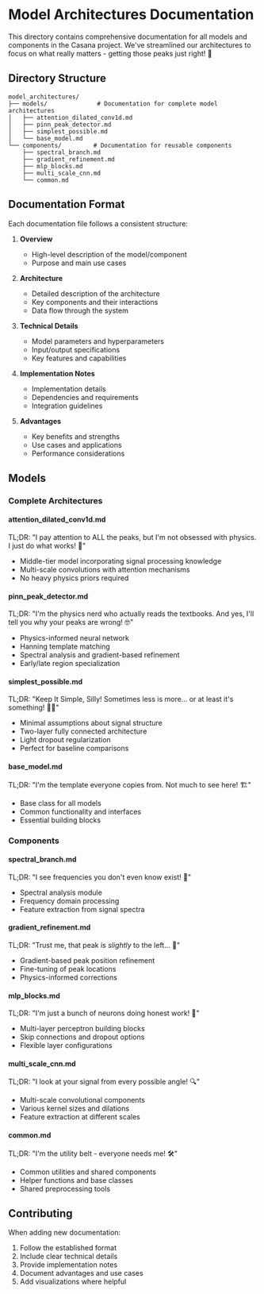 # Model Architectures Documentation

This directory contains comprehensive documentation for all models and components in the Casana project. We've streamlined our architectures to focus on what really matters - getting those peaks just right! 🎯

## Directory Structure
```
model_architectures/
├── models/              # Documentation for complete model architectures
│   ├── attention_dilated_conv1d.md
│   ├── pinn_peak_detector.md
│   ├── simplest_possible.md
│   └── base_model.md
└── components/         # Documentation for reusable components
    ├── spectral_branch.md
    ├── gradient_refinement.md
    ├── mlp_blocks.md
    ├── multi_scale_cnn.md
    └── common.md
```

## Documentation Format

Each documentation file follows a consistent structure:

1. **Overview**
   - High-level description of the model/component
   - Purpose and main use cases

2. **Architecture**
   - Detailed description of the architecture
   - Key components and their interactions
   - Data flow through the system

3. **Technical Details**
   - Model parameters and hyperparameters
   - Input/output specifications
   - Key features and capabilities

4. **Implementation Notes**
   - Implementation details
   - Dependencies and requirements
   - Integration guidelines

5. **Advantages**
   - Key benefits and strengths
   - Use cases and applications
   - Performance considerations

## Models

### Complete Architectures

#### attention_dilated_conv1d.md
TL;DR: "I pay attention to ALL the peaks, but I'm not obsessed with physics. I just do what works! 🧠"
- Middle-tier model incorporating signal processing knowledge
- Multi-scale convolutions with attention mechanisms
- No heavy physics priors required

#### pinn_peak_detector.md
TL;DR: "I'm the physics nerd who actually reads the textbooks. And yes, I'll tell you why your peaks are wrong! 🤓"
- Physics-informed neural network
- Hanning template matching
- Spectral analysis and gradient-based refinement
- Early/late region specialization

#### simplest_possible.md
TL;DR: "Keep It Simple, Silly! Sometimes less is more... or at least it's something! 🤷‍♂️"
- Minimal assumptions about signal structure
- Two-layer fully connected architecture
- Light dropout regularization
- Perfect for baseline comparisons

#### base_model.md
TL;DR: "I'm the template everyone copies from. Not much to see here! 🏗️"
- Base class for all models
- Common functionality and interfaces
- Essential building blocks

### Components

#### spectral_branch.md
TL;DR: "I see frequencies you don't even know exist! 🌈"
- Spectral analysis module
- Frequency domain processing
- Feature extraction from signal spectra

#### gradient_refinement.md
TL;DR: "Trust me, that peak is *slightly* to the left... 🎯"
- Gradient-based peak position refinement
- Fine-tuning of peak locations
- Physics-informed corrections

#### mlp_blocks.md
TL;DR: "I'm just a bunch of neurons doing honest work! 🧱"
- Multi-layer perceptron building blocks
- Skip connections and dropout options
- Flexible layer configurations

#### multi_scale_cnn.md
TL;DR: "I look at your signal from every possible angle! 🔍"
- Multi-scale convolutional components
- Various kernel sizes and dilations
- Feature extraction at different scales

#### common.md
TL;DR: "I'm the utility belt - everyone needs me! 🛠️"
- Common utilities and shared components
- Helper functions and base classes
- Shared preprocessing tools

## Contributing

When adding new documentation:
1. Follow the established format
2. Include clear technical details
3. Provide implementation notes
4. Document advantages and use cases
5. Add visualizations where helpful